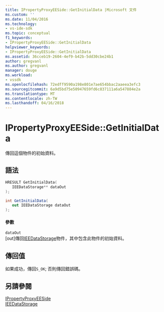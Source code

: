 ```yaml
---
title: IPropertyProxyEESide::GetInitialData |Microsoft 文件
ms.custom: ''
ms.date: 11/04/2016
ms.technology:
- vs-ide-sdk
ms.topic: conceptual
f1_keywords:
- IPropertyProxyEESide::GetInitialData
helpviewer_keywords:
- IPropertyProxyEESide::GetInitialData
ms.assetid: 36cceb19-2604-4ef9-b42b-5dd30cbe24b1
author: gregvanl
ms.author: gregvanl
manager: douge
ms.workload:
- vssdk
ms.openlocfilehash: 72edff9590a198e801e7ae654bbac2aaeea3efc3
ms.sourcegitcommit: 6a9d5bd75e50947659fd6c837111a6a547884e2a
ms.translationtype: MT
ms.contentlocale: zh-TW
ms.lasthandoff: 04/16/2018
---
```

# <a name="ipropertyproxyeesidegetinitialdata"></a>IPropertyProxyEESide::GetInitialData
傳回這個物件的初始資料。  
  
## <a name="syntax"></a>語法  
  
```cpp  
HRESULT GetInitialData(  
   IEEDataStorage** dataOut  
);  
```  
  
```csharp  
int GetInitialData(  
   out IEEDataStorage dataOut  
);  
```  
  
#### <a name="parameters"></a>參數  
 `dataOut`  
 [out]傳回[IEEDataStorage](../../../extensibility/debugger/reference/ieedatastorage.md)物件，其中包含此物件的初始資料。  
  
## <a name="return-value"></a>傳回值  
 如果成功，傳回`S_OK`; 否則傳回錯誤碼。  
  
## <a name="see-also"></a>另請參閱  
 [IPropertyProxyEESide](../../../extensibility/debugger/reference/ipropertyproxyeeside.md)   
 [IEEDataStorage](../../../extensibility/debugger/reference/ieedatastorage.md)